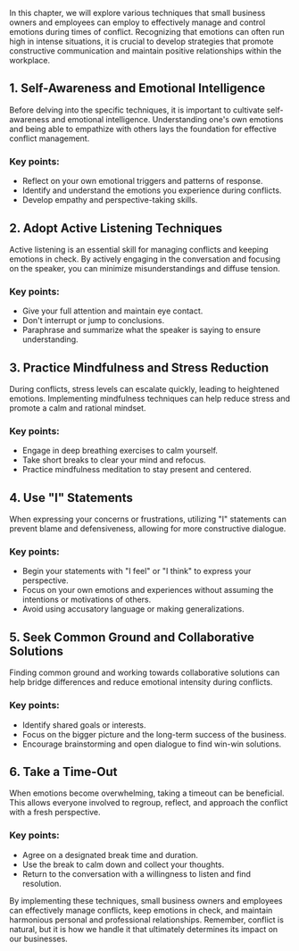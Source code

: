 
In this chapter, we will explore various techniques that small business owners and employees can employ to effectively manage and control emotions during times of conflict. Recognizing that emotions can often run high in intense situations, it is crucial to develop strategies that promote constructive communication and maintain positive relationships within the workplace.

## 1\. Self-Awareness and Emotional Intelligence

Before delving into the specific techniques, it is important to cultivate self-awareness and emotional intelligence. Understanding one's own emotions and being able to empathize with others lays the foundation for effective conflict management.

### Key points:

- Reflect on your own emotional triggers and patterns of response.
- Identify and understand the emotions you experience during conflicts.
- Develop empathy and perspective-taking skills.

## 2\. Adopt Active Listening Techniques

Active listening is an essential skill for managing conflicts and keeping emotions in check. By actively engaging in the conversation and focusing on the speaker, you can minimize misunderstandings and diffuse tension.

### Key points:

- Give your full attention and maintain eye contact.
- Don't interrupt or jump to conclusions.
- Paraphrase and summarize what the speaker is saying to ensure understanding.

## 3\. Practice Mindfulness and Stress Reduction

During conflicts, stress levels can escalate quickly, leading to heightened emotions. Implementing mindfulness techniques can help reduce stress and promote a calm and rational mindset.

### Key points:

- Engage in deep breathing exercises to calm yourself.
- Take short breaks to clear your mind and refocus.
- Practice mindfulness meditation to stay present and centered.

## 4\. Use "I" Statements

When expressing your concerns or frustrations, utilizing "I" statements can prevent blame and defensiveness, allowing for more constructive dialogue.

### Key points:

- Begin your statements with "I feel" or "I think" to express your perspective.
- Focus on your own emotions and experiences without assuming the intentions or motivations of others.
- Avoid using accusatory language or making generalizations.

## 5\. Seek Common Ground and Collaborative Solutions

Finding common ground and working towards collaborative solutions can help bridge differences and reduce emotional intensity during conflicts.

### Key points:

- Identify shared goals or interests.
- Focus on the bigger picture and the long-term success of the business.
- Encourage brainstorming and open dialogue to find win-win solutions.

## 6\. Take a Time-Out

When emotions become overwhelming, taking a timeout can be beneficial. This allows everyone involved to regroup, reflect, and approach the conflict with a fresh perspective.

### Key points:

- Agree on a designated break time and duration.
- Use the break to calm down and collect your thoughts.
- Return to the conversation with a willingness to listen and find resolution.

By implementing these techniques, small business owners and employees can effectively manage conflicts, keep emotions in check, and maintain harmonious personal and professional relationships. Remember, conflict is natural, but it is how we handle it that ultimately determines its impact on our businesses.
